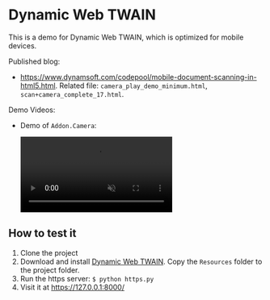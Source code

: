 # Dynamic Web TWAIN

This is a demo for Dynamic Web TWAIN, which is optimized for mobile devices.

Published blog:

* <https://www.dynamsoft.com/codepool/mobile-document-scanning-in-html5.html>. Related file: `camera_play_demo_minimum.html`, `scan+camera_complete_17.html`.


Demo Videos:

* Demo of `Addon.Camera`:

    <video src="https://user-images.githubusercontent.com/5462205/122189543-99d8d100-cec3-11eb-87b8-e48380fe3d9c.mp4" data-canonical-src="https://user-images.githubusercontent.com/5462205/122189543-99d8d100-cec3-11eb-87b8-e48380fe3d9c.mp4" controls="controls" muted="muted" class="d-block rounded-bottom-2 width-fit" style="max-height:640px;"></video>

## How to test it

1. Clone the project
2. Download and install [Dynamic Web TWAIN](https://www.dynamsoft.com/web-twain/downloads/). Copy the `Resources` folder to the project folder.
3. Run the https server: `$ python https.py`
4. Visit it at https://127.0.0.1:8000/